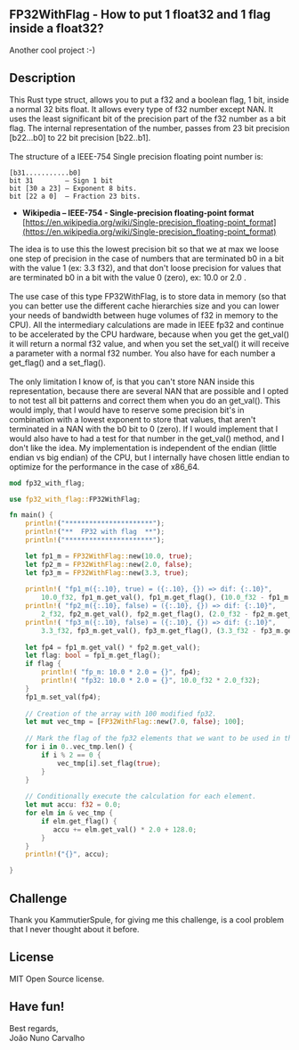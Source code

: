 ## FP32WithFlag - How to put 1 float32 and 1 flag inside a float32?
Another cool project :-)

## Description 
This Rust type struct, allows you to put a f32 and a boolean flag, 1 bit, inside a normal 32 bits float. It allows every type of f32 number except NAN. It uses the least significant bit of the precision part of the f32 number as a bit flag. The internal representation  of the number, passes from 23 bit precision [b22...b0] to 22 bit precision [b22..b1]. <br>
<br>
The structure of a IEEE-754 Single precision floating point number is: <br>
```
[b31...........b0]
bit 31        – Sign 1 bit
bit [30 a 23] – Exponent 8 bits.
bit [22 a 0]  – Fraction 23 bits.      
```
* **Wikipedia – IEEE-754 - Single-precision floating-point format** <br>
  [https://en.wikipedia.org/wiki/Single-precision_floating-point_format](https://en.wikipedia.org/wiki/Single-precision_floating-point_format)

The idea is to use this the lowest precision bit so that we at max we loose one step of precision in the case of numbers that are terminated b0 in a bit with the value 1 (ex: 3.3 f32), and that don't loose precision for values that are terminated b0 in a  bit with the value 0 (zero), ex: 10.0 or 2.0 . <br>
<br>
The use case of this type FP32WithFlag, is to store data in memory (so that you can better use the different cache hierarchies size and you can lower your needs of bandwidth between huge volumes of f32 in memory to the CPU). All the intermediary calculations are made in IEEE fp32 and continue to be accelerated by the CPU hardware, because when you get the get_val() it will return a normal f32 value, and when you set the set_val() it will receive a parameter with a normal f32 number. You also have for each number a get_flag() and a set_flag(). <br>
<br>
The only limitation I know of, is that you can't store NAN inside this representation, because there are several NAN that are possible and I opted to not test all bit patterns and correct them when you do an get_val(). This would imply, that I would have to reserve some precision bit's in combination with a lowest exponent to store that values, that aren't terminated in a NAN with the b0 bit to 0 (zero). If I would implement that I would also have to had a test for that number in the get_val() method, and I don't like the idea. My implementation is independent of the endian (little endian vs big endian) of the CPU, but I internally have chosen little endian to optimize for the performance in the case of x86_64. <br>

``` Rust
mod fp32_with_flag;

use fp32_with_flag::FP32WithFlag;

fn main() {
    println!("**********************");
    println!("**  FP32 with flag  **");
    println!("**********************");

    let fp1_m = FP32WithFlag::new(10.0, true);
    let fp2_m = FP32WithFlag::new(2.0, false);
    let fp3_m = FP32WithFlag::new(3.3, true);
    
    println!( "fp1_m({:.10}, true) = ({:.10}, {}) => dif: {:.10}",
        10.0_f32, fp1_m.get_val(), fp1_m.get_flag(), (10.0_f32 - fp1_m.get_val()).abs());
    println!( "fp2_m({:.10}, false) = ({:.10}, {}) => dif: {:.10}",
        2_f32, fp2_m.get_val(), fp2_m.get_flag(), (2.0_f32 - fp2_m.get_val()).abs());
    println!( "fp3_m({:.10}, false) = ({:.10}, {}) => dif: {:.10}",
        3.3_f32, fp3_m.get_val(), fp3_m.get_flag(), (3.3_f32 - fp3_m.get_val()).abs());
    
    let fp4 = fp1_m.get_val() * fp2_m.get_val();
    let flag: bool = fp1_m.get_flag();
    if flag {
        println!( "fp_m: 10.0 * 2.0 = {}", fp4);
        println!( "fp32: 10.0 * 2.0 = {}", 10.0_f32 * 2.0_f32);
    }
    fp1_m.set_val(fp4);
    
    // Creation of the array with 100 modified fp32.
    let mut vec_tmp = [FP32WithFlag::new(7.0, false); 100];
    
    // Mark the flag of the fp32 elements that we want to be used in the calculation.
    for i in 0..vec_tmp.len() {
        if i % 2 == 0 {
            vec_tmp[i].set_flag(true);
        }
    }
    
    // Conditionally execute the calculation for each element.
    let mut accu: f32 = 0.0;
    for elm in & vec_tmp {
        if elm.get_flag() {
           accu += elm.get_val() * 2.0 + 128.0;
        }
    }
    println!("{}", accu);

}

```


## Challenge
Thank you KammutierSpule, for giving me this challenge, is a cool problem that I never thought about it before.


## License
MIT Open Source license.


## Have fun!
Best regards, <br>
João Nuno Carvalho
